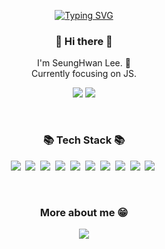 
<div align="center">

[![Typing SVG](https://readme-typing-svg.herokuapp.com?font=Righteous&color=7BF780&size=70&center=true&vCenter=true&width=900&height=100&lines=Hi+%F0%9F%91%8B+My+name+is+BooUngI🦉)](https://git.io/typing-svg)
  
</div>
<h3 align="center"> 👋 Hi there 👋 </h3>
<p align="center">
I'm SeungHwan Lee. 🌱 <br>
Currently focusing on JS.<br>
  
<!-- <div align="center">
  <a href="https://lively-texture-d01.notion.site/70f80e3a51f242a79403ed85c6738260" target="_blank">💁🏻‍♂️ Portfolio</a><br/><br/>
</div> -->


<div align="center">

  <a href="https://www.rocketpunch.com/@sh981013s"><img src="https://img.shields.io/badge/LinkedIn-0077B5?style=for-the-badge&logo=linkedin&logoColor=white"/></a>
    <a href="https://hwani.dev/"><img src="https://img.shields.io/badge/Blogger-FF5722?style=for-the-badge&logo=blogger&logoColor=white"/></a>
  


</div>

</p>
<div align="center">
</div>
<br/>
<h3 align="center">📚 Tech Stack 📚</h3>

<p align="center">
    <img src="https://img.shields.io/badge/HTML-E34F26?style=flat-square&logo=HTML5&logoColor=white"/>&nbsp 
    <img src="https://img.shields.io/badge/CSS-1572B6?style=flat-square&logo=css3&logoColor=white"/>&nbsp 
    <img src="https://img.shields.io/badge/Javascript-ffb13b?style=flat-square&logo=javascript&logoColor=white"/>&nbsp 
    <img src="https://img.shields.io/badge/TypeScript-3178C6?style=flat-square&logo=typescript&logoColor=white"/>&nbsp 
    <img src="https://img.shields.io/badge/-ReactJs-61DAFB?logo=react&logoColor=white&style=flat"/>&nbsp
    <img src="https://img.shields.io/badge/Sass-CC6699?style=flat-square&logo=Sass&logoColor=white"/>&nbsp 
    <img src="https://img.shields.io/badge/styled--components-DB7093?style=flat-square&logo=styled-components&logoColor=white"/>&nbsp
    <img src="https://img.shields.io/badge/Material--UI-0081CB?style=flat-square&logo=material-ui&logoColor=white"/>&nbsp
  <!-- <img src="https://img.shields.io/badge/ReactQuery-FF4154?style=flat-square&logo=react-query&logoColor=white"/>&nbsp -->
    <img src="https://img.shields.io/badge/Python-3766AB?style=flat-square&logo=Python&logoColor=white"/>&nbsp 
    <img src="https://img.shields.io/badge/Django-092E20?style=flat-square&logo=Django&logoColor=white"/>&nbsp 
  </p>
 
<br/>  

<h3 align="center">More about me  😁</h3>

<p align="center">
  <a href="mailto:sh981013s@gmail.com"><img src="https://img.shields.io/badge/Gmail-d14836?style=flat-square&logo=Gmail&logoColor=white&link=mailto:sh981013s@gmail.com"/></a>
 </p>
<br/>


